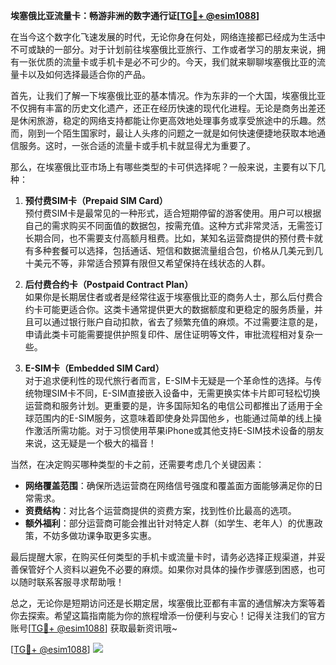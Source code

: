 **埃塞俄比亚流量卡：畅游非洲的数字通行证[[TG💪+ @esim1088](https://t.me/s/esim1088)]**

在当今这个数字化飞速发展的时代，无论你身在何处，网络连接都已经成为生活中不可或缺的一部分。对于计划前往埃塞俄比亚旅行、工作或者学习的朋友来说，拥有一张优质的流量卡或手机卡是必不可少的。今天，我们就来聊聊埃塞俄比亚的流量卡以及如何选择最适合你的产品。

首先，让我们了解一下埃塞俄比亚的基本情况。作为东非的一个大国，埃塞俄比亚不仅拥有丰富的历史文化遗产，还正在经历快速的现代化进程。无论是商务出差还是休闲旅游，稳定的网络支持都能让你更高效地处理事务或享受旅途中的乐趣。然而，刚到一个陌生国家时，最让人头疼的问题之一就是如何快速便捷地获取本地通信服务。这时，一张合适的流量卡或手机卡就显得尤为重要了。

那么，在埃塞俄比亚市场上有哪些类型的卡可供选择呢？一般来说，主要有以下几种：

1. **预付费SIM卡（Prepaid SIM Card）**  
   预付费SIM卡是最常见的一种形式，适合短期停留的游客使用。用户可以根据自己的需求购买不同面值的数据包，按需充值。这种方式非常灵活，无需签订长期合同，也不需要支付高额月租费。比如，某知名运营商提供的预付费卡就有多种套餐可以选择，包括通话、短信和数据流量组合包，价格从几美元到几十美元不等，非常适合预算有限但又希望保持在线状态的人群。

2. **后付费合约卡（Postpaid Contract Plan）**  
   如果你是长期居住者或者是经常往返于埃塞俄比亚的商务人士，那么后付费合约卡可能更适合你。这类卡通常提供更大的数据额度和更稳定的服务质量，并且可以通过银行账户自动扣款，省去了频繁充值的麻烦。不过需要注意的是，申请此类卡可能需要提供护照复印件、居住证明等文件，审批流程相对复杂一些。

3. **E-SIM卡（Embedded SIM Card）**  
   对于追求便利性的现代旅行者而言，E-SIM卡无疑是一个革命性的选择。与传统物理SIM卡不同，E-SIM直接嵌入设备中，无需更换实体卡片即可轻松切换运营商和服务计划。更重要的是，许多国际知名的电信公司都推出了适用于全球范围内的E-SIM服务，这意味着即使身处异国他乡，也能通过简单的线上操作激活所需功能。对于习惯使用苹果iPhone或其他支持E-SIM技术设备的朋友来说，这无疑是一个极大的福音！

当然，在决定购买哪种类型的卡之前，还需要考虑几个关键因素：

- **网络覆盖范围**：确保所选运营商在网络信号强度和覆盖面方面能够满足你的日常需求。
- **资费结构**：对比各个运营商提供的资费方案，找到性价比最高的选项。
- **额外福利**：部分运营商可能会推出针对特定人群（如学生、老年人）的优惠政策，不妨多做功课争取更多实惠。

最后提醒大家，在购买任何类型的手机卡或流量卡时，请务必选择正规渠道，并妥善保管好个人资料以避免不必要的麻烦。如果你对具体的操作步骤感到困惑，也可以随时联系客服寻求帮助哦！

总之，无论你是短期访问还是长期定居，埃塞俄比亚都有丰富的通信解决方案等着你去探索。希望这篇指南能为你的旅程增添一份便利与安心！记得关注我们的官方账号[[TG💪+ @esim1088](https://t.me/s/esim1088)] 获取最新资讯哦~

[[TG💪+ @esim1088](https://t.me/s/esim1088)] ![](https://i.postimg.cc/4NQfJmqS/Snipaste-2025-05-13-00-14-12.png)